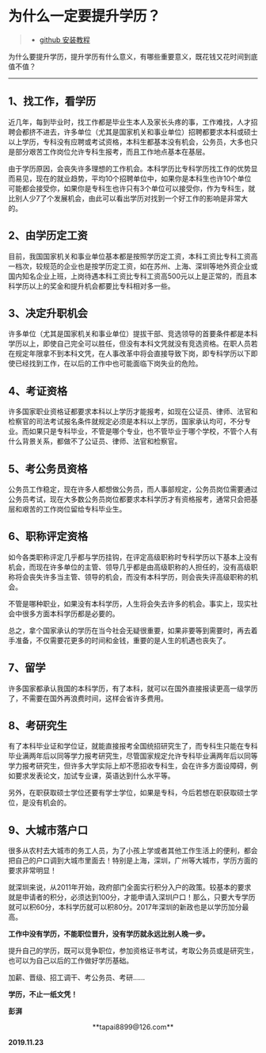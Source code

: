 # 为什么一定要提升学历？	

> - [github 安装教程](/jiaocheng/)	

为什么要提升学历，提升学历有什么意义，有哪些重要意义，既花钱又花时间到底值不值？	

---	


## 1、找工作，看学历	

近几年，每到毕业时，找工作都是毕业生本人及家长头疼的事，工作难找，人才招聘会都挤不进去，许多单位（尤其是国家机关和事业单位）招聘都要求本科或硕士以上学历，专科没有应聘或考试资格，本科生都基本没有机会，公务员，大多也只是部分艰苦工作岗位允许专科生报考，而且工作地点基本在基层。	

由于学历原因，会丧失许多理想的工作机会。本科学历比专科学历找工作的优势显而易见，现在的就业趋势，平均10个招聘单位中，如果你是本科生也许10个单位可能都会接受你，如果你是专科生也许只有3个单位可以接受你，作为专科生，就比别人少7了个发展机会，由此可以看出学历对找到一个好工作的影响是非常大的。	

## 2、由学历定工资	

目前，我国国家机关和事业单位基本都是按照学历定工资，本科工资比专科工资高一档次，较规范的企业也是按学历定工资，如在苏州、上海、深圳等地外资企业或国内知名企业上班，上岗待遇本科工资比专科工资高500元以上是正常的，而且本科学历以上的奖金和提升机会都要比专科相对多一些。	

## 3、决定升职机会	

许多单位（尤其是国家机关和事业单位）提拔干部、竞选领导的首要条件都是本科学历以上，即使自己完全可以胜任，但没有本科文凭就没有竞选资格。在职人员若在规定年限拿不到本科文凭，在人事改革中将会直接导致下岗，即专科学历以下即使已经找到工作，在以后的工作中也可能面临下岗失业的危险。	

## 4、考证资格	

许多国家职业资格证都要求本科以上学历才能报考，如现在公证员、律师、法官和检察官的司法考试报名条件就规定必须是本科以上学历，国家承认均可，不分专业。而如果只是专科毕业，不管是哪个专业，也不管毕业于哪个学校，不管个人有什么背景关系，都做不了公证员、律师、法官和检察官。	

## 5、考公务员资格	

公务员工作稳定，现在许多人都想做公务员，而人事部规定，公务员岗位需要通过公务员考试，现在大多数公务员岗位都要求本科学历才有资格报考，通常只会把基层和艰苦的工作岗位留给专科毕业生。	

## 6、职称评定资格	

如今各类职称评定几乎都与学历挂钩，在评定高级职称时专科学历以下基本上没有机会，而现在许多单位的主管、领导几乎都是由高级职称的人担任的，没有高级职称将会丧失许多当主管、领导的机会，而没有本科学历，则会丧失评高级职称的机会。	

不管是哪种职业，如果没有本科学历，人生将会失去许多的机会。事实上，现实社会中很多方面本科学历都是必要的。	

总之，拿个国家承认的学历在当今社会无疑很重要，如果非要等到需要时，再去着手准备，不仅需要花更多的时间和金钱，重要的是人生的机遇也丧失了。	

## 7、留学	

许多国家都承认我国的本科学历，有了本科，就可以在国外直接报读更高一级学历了，不需要在国外再浪费时间，这样会省许多费用。	

## 8、考研究生	

有了本科毕业证和学位证，就能直接报考全国统招研究生了，而专科生只能在专科毕业满两年后以同等学力报考研究生，尽管国家规定允许专科毕业满两年后以同等学力报考研究生，但许多大学实际上却不愿招收专科生，会在许多方面设障碍，例如要求发表论文，加试专业课，英语达到什么水平等。	

另外，在职获取硕士学位还要有学士学位，如果是专科，今后若想在职获取硕士学位，是没有机会的。	

## 9、大城市落户口	

很多从农村去大城市的务工人员，为了小孩上学或者其他工作生活上的便利，都会把自己的户口调到大城市里面去！特别是上海，深圳，广州等大城市，学历方面的要求非常明显！	

就深圳来说，从2011年开始，政府部门全面实行积分入户的政策。较基本的要求就是申请者的积分，必须达到100分，才能申请入深圳户口！那么，只要大专学历就可以积60分，本科学历就可以积80分。2017年深圳的新政也是以学历加分最高。	

**工作中没有学历，不能职位晋升，没有学历就永远比别人晚一步。**	

提升自己的学历，既可以竞争职位，参加资格证书考试，考取公务员或是研究生，也可以为自己以后的工作做好学历基础。	

加薪、晋级、招工调干、考公务员、考研……	

**学历，不止一纸文凭！**	

<left>**彭湃**</lert>	

<center>**tapai8899@126.com**</center>	

<right>**2019.11.23**</right>
